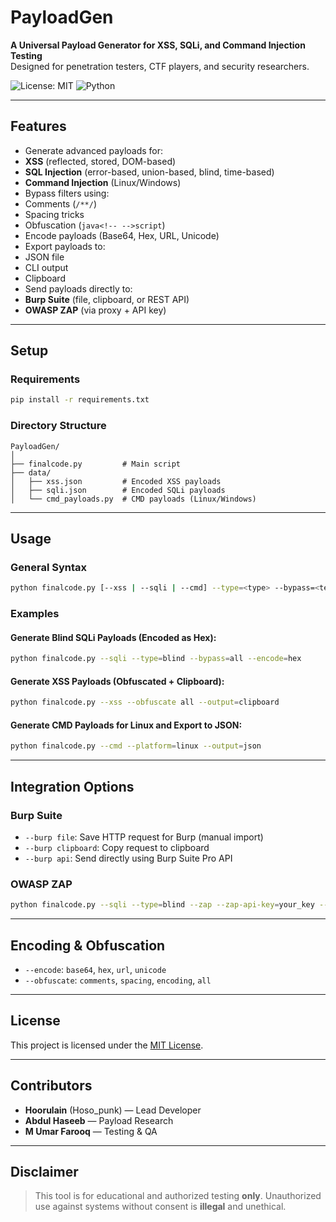 
# PayloadGen   
**A Universal Payload Generator for XSS, SQLi, and Command Injection Testing**  
Designed for penetration testers, CTF players, and security researchers.

![License: MIT](https://img.shields.io/badge/License-MIT-yellow.svg)
![Python](https://img.shields.io/badge/Python-3.8%2B-blue.svg)

---

##  Features

-  Generate advanced payloads for:
  - **XSS** (reflected, stored, DOM-based)
  - **SQL Injection** (error-based, union-based, blind, time-based)
  - **Command Injection** (Linux/Windows)
-  Bypass filters using:
  - Comments (`/**/`)
  - Spacing tricks
  - Obfuscation (`java<!-- -->script`)
-  Encode payloads (Base64, Hex, URL, Unicode)
-  Export payloads to:
  - JSON file
  - CLI output
  - Clipboard
-  Send payloads directly to:
  - **Burp Suite** (file, clipboard, or REST API)
  - **OWASP ZAP** (via proxy + API key)

---

##  Setup

### Requirements

```bash
pip install -r requirements.txt
````

### Directory Structure

```
PayloadGen/
│
├── finalcode.py         # Main script
├── data/
│   ├── xss.json         # Encoded XSS payloads
│   ├── sqli.json        # Encoded SQLi payloads
│   └── cmd_payloads.py  # CMD payloads (Linux/Windows)
```

---

##  Usage

### General Syntax

```bash
python finalcode.py [--xss | --sqli | --cmd] --type=<type> --bypass=<technique> --encode=<method>
```

### Examples

####  Generate Blind SQLi Payloads (Encoded as Hex):

```bash
python finalcode.py --sqli --type=blind --bypass=all --encode=hex
```

####  Generate XSS Payloads (Obfuscated + Clipboard):

```bash
python finalcode.py --xss --obfuscate all --output=clipboard
```

#### Generate CMD Payloads for Linux and Export to JSON:

```bash
python finalcode.py --cmd --platform=linux --output=json
```

---

##  Integration Options

### Burp Suite

* `--burp file`: Save HTTP request for Burp (manual import)
* `--burp clipboard`: Copy request to clipboard
* `--burp api`: Send directly using Burp Suite Pro API

### OWASP ZAP

```bash
python finalcode.py --sqli --type=blind --zap --zap-api-key=your_key --target=http://example.com --param=input
```

---

##  Encoding & Obfuscation

* `--encode`: `base64`, `hex`, `url`, `unicode`
* `--obfuscate`: `comments`, `spacing`, `encoding`, `all`

---

## License

This project is licensed under the [MIT License](LICENSE).

---

## Contributors

* **Hoorulain** (Hoso_punk) — Lead Developer
* **Abdul Haseeb** — Payload Research
* **M Umar Farooq** — Testing & QA

---

##  Disclaimer

> This tool is for educational and authorized testing **only**.
> Unauthorized use against systems without consent is **illegal** and unethical.
